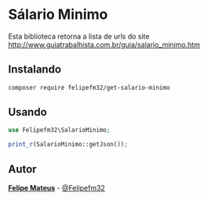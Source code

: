 # Sálario Minimo
Esta biblioteca retorna a lista de urls do site  http://www.guiatrabalhista.com.br/guia/salario_minimo.htm

## Instalando

```bash
composer require felipefm32/get-salario-minimo
```

## Usando

```php
use Felipefm32\SalarioMinimo;

print_r(SalarioMinimo::getJson());
```

## Autor

 **[Felipe Mateus](https://felipefm32.com)** - [@Felipefm32](https://github.com/felipefm32)
